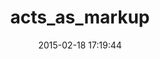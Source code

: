 ---
layout: post
title:  "acts_as_markup"
repo:   "vigetlabs/acts_as_markup"
date:   2015-02-18 17:19:44
gemurl: http://vigetlabs.github.com/acts_as_markup/
---
